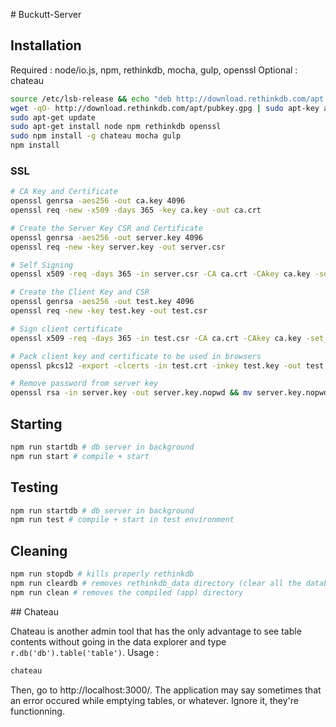 # Buckutt-Server

## Installation

Required : node/io.js, npm, rethinkdb, mocha, gulp, openssl
Optional : chateau

```sh
source /etc/lsb-release && echo "deb http://download.rethinkdb.com/apt $DISTRIB_CODENAME main" | sudo tee /etc/apt/sources.list.d/rethinkdb.list
wget -qO- http://download.rethinkdb.com/apt/pubkey.gpg | sudo apt-key add -
sudo apt-get update
sudo apt-get install node npm rethinkdb openssl
sudo npm install -g chateau mocha gulp
npm install
```

### SSL

```sh
# CA Key and Certificate
openssl genrsa -aes256 -out ca.key 4096
openssl req -new -x509 -days 365 -key ca.key -out ca.crt

# Create the Server Key CSR and Certificate
openssl genrsa -aes256 -out server.key 4096
openssl req -new -key server.key -out server.csr

# Self Signing
openssl x509 -req -days 365 -in server.csr -CA ca.crt -CAkey ca.key -set_serial 01 -out server.crt

# Create the Client Key and CSR
openssl genrsa -aes256 -out test.key 4096
openssl req -new -key test.key -out test.csr

# Sign client certificate
openssl x509 -req -days 365 -in test.csr -CA ca.crt -CAkey ca.key -set_serial 02 -out test.crt

# Pack client key and certificate to be used in browsers
openssl pkcs12 -export -clcerts -in test.crt -inkey test.key -out test.p12

# Remove password from server key
openssl rsa -in server.key -out server.key.nopwd && mv server.key.nopwd server.key
```

## Starting

```sh
npm run startdb # db server in background
npm run start # compile + start
```

## Testing

```sh
npm run startdb # db server in background
npm run test # compile + start in test environment
```

## Cleaning

```sh
npm run stopdb # kills properly rethinkdb
npm run cleardb # removes rethinkdb_data directory (clear all the database)
npm run clean # removes the compiled (app) directory
```

## Chateau

Chateau is another admin tool that has the only advantage to see table contents without going in the data explorer
and type `r.db('db').table('table')`.
Usage :
```sh
chateau
```

Then, go to http://localhost:3000/. The application may say sometimes that an error occured while emptying tables, or
whatever. Ignore it, they're functionning.
